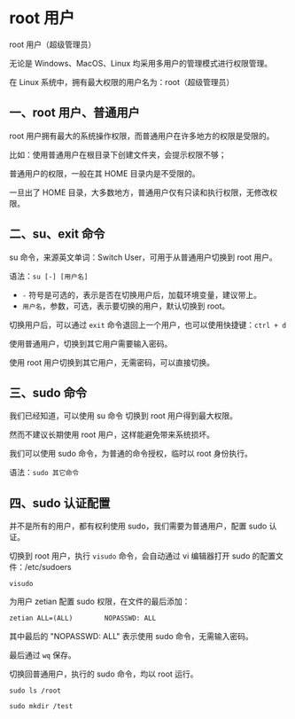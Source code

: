 # root 用户

root 用户（超级管理员）

无论是 Windows、MacOS、Linux 均采用多用户的管理模式进行权限管理。

在 Linux 系统中，拥有最大权限的用户名为：root（超级管理员）

## 一、root 用户、普通用户

root 用户拥有最大的系统操作权限，而普通用户在许多地方的权限是受限的。

比如：使用普通用户在根目录下创建文件夹，会提示权限不够；

普通用户的权限，一般在其 HOME 目录内是不受限的。

一旦出了 HOME 目录，大多数地方，普通用户仅有只读和执行权限，无修改权限。

## 二、su、exit 命令

su 命令，来源英文单词：Switch User，可用于从普通用户切换到 root 用户。

语法：`su [-] [用户名]`

- `-` 符号是可选的，表示是否在切换用户后，加载环境变量，建议带上。
- `用户名`，参数，可选，表示要切换的用户，默认切换到 root。

切换用户后，可以通过 `exit` 命令退回上一个用户，也可以使用快捷键：`ctrl + d`

使用普通用户，切换到其它用户需要输入密码。

使用 root 用户切换到其它用户，无需密码，可以直接切换。

## 三、sudo 命令

我们已经知道，可以使用 su 命令 切换到 root 用户得到最大权限。

然而不建议长期使用 root 用户，这样能避免带来系统损坏。

我们可以使用 sudo 命令，为普通的命令授权，临时以 root 身份执行。

语法：`sudo 其它命令`

## 四、sudo 认证配置

并不是所有的用户，都有权利使用 sudo，我们需要为普通用户，配置 sudo 认证。

切换到 root 用户，执行 `visudo` 命令，会自动通过 vi 编辑器打开 sudo 的配置文件：/etc/sudoers

```shell
visudo
```

为用户 zetian 配置 sudo 权限，在文件的最后添加：

```txt
zetian ALL=(ALL)        NOPASSWD: ALL
```

其中最后的 "NOPASSWD: ALL" 表示使用 sudo 命令，无需输入密码。

最后通过 `wq` 保存。

切换回普通用户，执行的 sudo 命令，均以 root 运行。

```shell
sudo ls /root

sudo mkdir /test
```
